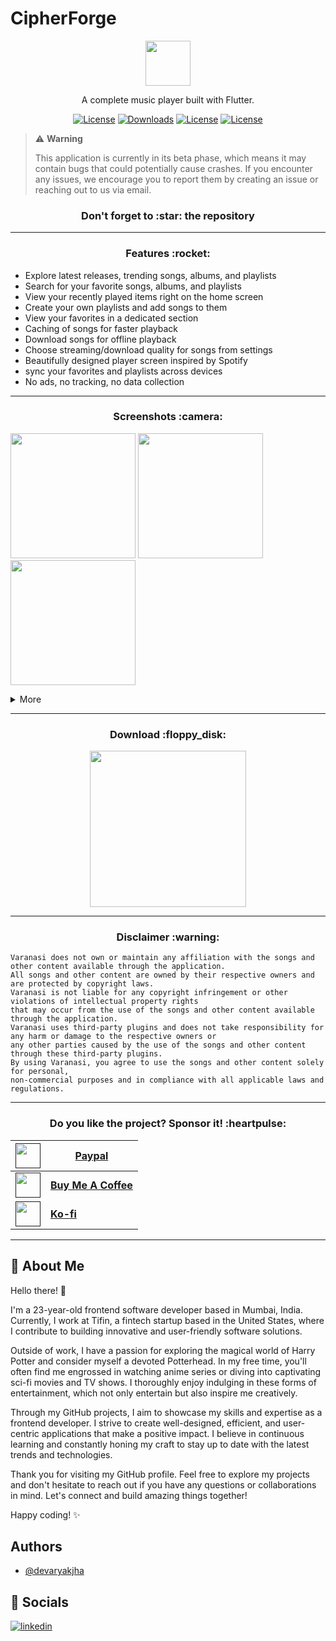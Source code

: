 # CipherForge

<p align="center">
    <img src="https://raw.githubusercontent.com/devaryakjha/varanasi_mobile_app/main/android/app/src/production/res/mipmap-hdpi/ic_launcher_foreground.png" height="72">
</p>

<p align="center">
    A complete music player built with Flutter.
</p>

<p align="center">
 <p align="center">
    <a href="https://github.com/devaryakjha/varanasi_mobile_app/releases"><img alt="License" src="https://img.shields.io/github/v/release/devaryakjha/varanasi_mobile_app"/></a>
    <a href="https://github.com/devaryakjha/varanasi_mobile_app/releases"><img alt="Downloads" src="https://img.shields.io/github/downloads/devaryakjha/varanasi_mobile_app/total"/></a>
    <a href="https://codemagic.io/apps/6509a228bb0e90d7e29f3872/6509a228bb0e90d7e29f3871/latest_build"><img alt="License" src="https://api.codemagic.io/apps/6509a228bb0e90d7e29f3872/6509a228bb0e90d7e29f3871/status_badge.svg"/></a>
    <a href="LICENSE"><img alt="License" src="https://img.shields.io/github/license/devaryakjha/varanasi_mobile_app"/></a>
 </p>
</p>

> ⚠️ **Warning**
>
> This application is currently in its beta phase, which means it may contain bugs that could potentially cause crashes. If you encounter any issues, we encourage you to report them by creating an issue or reaching out to us via email.

<h3 align="center">Don't forget to :star: the repository</h3>

---

<h3 align="center">Features :rocket:</h3>

- Explore latest releases, trending songs, albums, and playlists
- Search for your favorite songs, albums, and playlists
- View your recently played items right on the home screen
- Create your own playlists and add songs to them
- View your favorites in a dedicated section
- Caching of songs for faster playback
- Download songs for offline playback
- Choose streaming/download quality for songs from settings
- Beautifully designed player screen inspired by Spotify
- sync your favorites and playlists across devices
- No ads, no tracking, no data collection

---

<h3 align="center">Screenshots :camera:</h3>

<p float="left">
    <img src="https://github.com/devaryakjha/varanasi_mobile_app/blob/main/assets/screenshots/2.PNG" width="200" />  
    <img src="https://github.com/devaryakjha/varanasi_mobile_app/blob/main/assets/screenshots/5.PNG" width="200" />  
    <img src="https://github.com/devaryakjha/varanasi_mobile_app/blob/main/assets/screenshots/14.PNG" width="200" />
</p>
<details>
    <summary>More</summary>
    <img src="https://github.com/devaryakjha/varanasi_mobile_app/blob/main/assets/screenshots/1.PNG" width="200" />
    <img src="https://github.com/devaryakjha/varanasi_mobile_app/blob/main/assets/screenshots/3.PNG" width="200" />  
    <img src="https://github.com/devaryakjha/varanasi_mobile_app/blob/main/assets/screenshots/4.PNG" width="200" />  
    <img src="https://github.com/devaryakjha/varanasi_mobile_app/blob/main/assets/screenshots/6.PNG" width="200" />  
    <img src="https://github.com/devaryakjha/varanasi_mobile_app/blob/main/assets/screenshots/7.PNG" width="200" />  
    <img src="https://github.com/devaryakjha/varanasi_mobile_app/blob/main/assets/screenshots/8.PNG" width="200" />   
    <img src="https://github.com/devaryakjha/varanasi_mobile_app/blob/main/assets/screenshots/9.PNG" width="200" />   
    <img src="https://github.com/devaryakjha/varanasi_mobile_app/blob/main/assets/screenshots/10.PNG" width="200" />  
    <img src="https://github.com/devaryakjha/varanasi_mobile_app/blob/main/assets/screenshots/11.PNG" width="200" />  
    <img src="https://github.com/devaryakjha/varanasi_mobile_app/blob/main/assets/screenshots/12.PNG" width="200" />  
    <img src="https://github.com/devaryakjha/varanasi_mobile_app/blob/main/assets/screenshots/13.PNG" width="200" />  
</details>

---

  <h3 align="center">Download :floppy_disk:</h3>
     <p align="center" style="align-items:center"><a href="https://github.com/devaryakjha/varanasi_mobile_app/releases" rel="GitHub Releases"><img width="250" src="https://github.com/gokadzev/Musify/raw/master/repository_files/get-it-on-github.png"></a>
</p>

---

<h3 align="center">Disclaimer :warning:</h3>

```
Varanasi does not own or maintain any affiliation with the songs and other content available through the application.
All songs and other content are owned by their respective owners and are protected by copyright laws.
Varanasi is not liable for any copyright infringement or other violations of intellectual property rights
that may occur from the use of the songs and other content available through the application.
Varanasi uses third-party plugins and does not take responsibility for any harm or damage to the respective owners or
any other parties caused by the use of the songs and other content through these third-party plugins.
By using Varanasi, you agree to use the songs and other content solely for personal,
non-commercial purposes and in compliance with all applicable laws and regulations.
```

---

<h3 align="center">Do you like the project? Sponsor it! :heartpulse:	</h3>

| [<img src="https://upload.wikimedia.org/wikipedia/commons/archive/b/b5/20230314142950%21PayPal.svg" height="40">]()        | [Paypal](https://paypal.me/devaryakjha)                         |
| -------------------------------------------------------------------------------------------------------------------------- | --------------------------------------------------------------- |
| [<img src="https://github.com/maxrave-dev/SimpMusic/assets/113747128/97f0f21d-17b9-42e4-9487-6e9391ac126b" height="40">]() | [**Buy Me A Coffee**](https://www.buymeacoffee.com/devaryakjha) |
| [<img src="https://storage.ko-fi.com/cdn/brandasset/logo_white_stroke.png" height="40">]()                                 | [**Ko-fi**](https://ko-fi.com/devaryakjha)                      |

---

## 🚀 About Me

Hello there! 👋

I'm a 23-year-old frontend software developer based in Mumbai, India. Currently, I work at Tifin, a fintech startup based in the United States, where I contribute to building innovative and user-friendly software solutions.

Outside of work, I have a passion for exploring the magical world of Harry Potter and consider myself a devoted Potterhead. In my free time, you'll often find me engrossed in watching anime series or diving into captivating sci-fi movies and TV shows. I thoroughly enjoy indulging in these forms of entertainment, which not only entertain but also inspire me creatively.

Through my GitHub projects, I aim to showcase my skills and expertise as a frontend developer. I strive to create well-designed, efficient, and user-centric applications that make a positive impact. I believe in continuous learning and constantly honing my craft to stay up to date with the latest trends and technologies.

Thank you for visiting my GitHub profile. Feel free to explore my projects and don't hesitate to reach out if you have any questions or collaborations in mind. Let's connect and build amazing things together!

Happy coding! ✨

## Authors

- [@devaryakjha](https://github.com/devaryakjha)

## 🔗 Socials

[![linkedin](https://img.shields.io/badge/linkedin-0A66C2?style=for-the-badge&logo=linkedin&logoColor=white)](https://www.linkedin.com/in/devaryakjha/)
